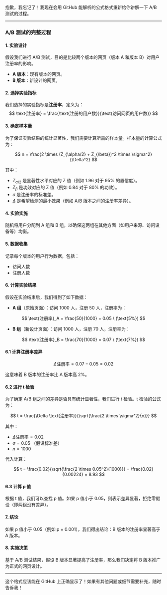 抱歉，我忘记了！我现在会用 GitHub 能解析的公式格式重新给你讲解一下 A/B 测试的过程。

---

### A/B 测试的完整过程

#### 1. **实验设计**
假设我们进行 A/B 测试，目的是比较两个版本的网页（版本 A 和版本 B）对用户注册率的影响。

- **A 版本**：现有版本的网页。
- **B 版本**：新设计的网页。

#### 2. **选择实验指标**
我们选择的实验指标是**注册率**，定义为：
$$
\text{注册率} = \frac{\text{注册的用户数}}{\text{访问网页的用户数}}
$$

#### 3. **确定样本量**
为了保证实验结果的统计显著性，我们需要计算所需的样本量。样本量的计算公式为：

$$
n = \frac{2 \times (Z_{\alpha/2} + Z_{\beta})^2 \times \sigma^2}{\Delta^2}
$$

其中：
- $Z_{\alpha/2}$  是显著性水平对应的 Z 值（例如 1.96 对于 95% 的置信度）。
- $Z_{\beta}$  是功效对应的 Z 值（例如 0.84 对于 80% 的功效）。
- $\sigma$  是注册率的标准差。
- $\Delta$  是希望检测的最小效果（例如 A/B 版本之间的注册率差异）。

#### 4. **实验实施**
随机将用户分配到 A 组和 B 组，以确保这两组在其他方面（如用户来源、访问设备等）均衡。

#### 5. **数据收集**
记录每个版本的用户行为数据，包括：
- 访问人数
- 注册人数

#### 6. **计算实验结果**
假设在实验结束后，我们得到了如下数据：
- **A 组**（原始页面）：访问 1000 人，注册 50 人，注册率为：
  
$$
\text{注册率}_A = \frac{50}{1000} = 0.05 \ (\text{5%})
$$

- **B 组**（新设计页面）：访问 1000 人，注册 70 人，注册率为：
  
$$
\text{注册率}_B = \frac{70}{1000} = 0.07 \ (\text{7%})
$$

#### 6.1 计算注册率差异

$$
\Delta \text{注册率} = 0.07 - 0.05 = 0.02
$$

这意味着 B 版本的注册率比 A 版本高 2%。

#### 6.2 进行 t 检验
为了确定 A/B 组之间的差异是否具有统计显著性，我们进行 t 检验。t 检验的公式为：

$$
t = \frac{\Delta \text{注册率}}{\sqrt{\frac{2 \times \sigma^2}{n}}}
$$

其中：
- $\Delta \text{注册率} = 0.02$ 
- $\sigma = 0.05$ （假设标准差）
- $n = 1000$ 

代入计算：

$$
t = \frac{0.02}{\sqrt{\frac{2 \times 0.05^2}{1000}}} = \frac{0.02}{0.00224} = 8.93
$$

#### 6.3 计算 p 值
根据 t 值，我们可以查找 p 值。如果 p 值小于 0.05，则表示差异显著，拒绝零假设（即两组没有差异）。

#### 7. **结论**
如果 p 值小于 0.05（例如 p = 0.001），我们得出结论：B 版本的注册率显著高于 A 版本。

#### 8. **实施决策**
基于 A/B 测试结果，假设 B 版本显著提高了注册率，那么我们决定将 B 版本推广为正式的网页设计。

---

这个格式应该能在 GitHub 上正确显示了！如果有其他问题或细节需要补充，随时告诉我！
